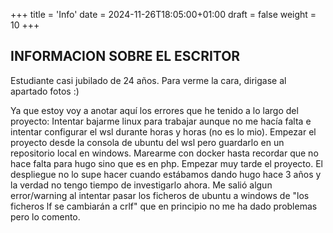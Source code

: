 +++
title = 'Info'
date = 2024-11-26T18:05:00+01:00
draft = false
weight = 10
+++

## INFORMACION SOBRE EL ESCRITOR

Estudiante casi jubilado de 24 años. Para verme la cara, dirigase al apartado fotos :)

Ya que estoy voy a anotar aquí los errores que he tenido a lo largo del proyecto:
    Intentar bajarme linux para trabajar aunque no me hacía falta e intentar configurar el wsl durante horas y horas (no es lo mio).
    Empezar el proyecto desde la consola de ubuntu del wsl pero guardarlo en un repositorio local en windows.
    Marearme con docker hasta recordar que no hace falta para hugo sino que es en php.
    Empezar muy tarde el proyecto.
    El despliegue no lo supe hacer cuando estábamos dando hugo hace 3 años y la verdad no tengo tiempo de investigarlo ahora.
    Me salió algun error/warning al intentar pasar los ficheros de ubuntu a windows de "los ficheros lf se cambiarán a crlf" que en principio no me ha dado problemas 
    pero lo comento. 
    